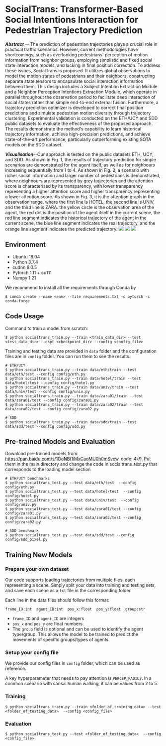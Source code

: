 # SocialTrans: Transformer-Based Social Intentions Interaction for Pedestrian Trajectory Prediction


_**Abstract**_ -- The prediction of pedestrian trajectories plays a crucial role in practical traffic scenarios. However, current methodologies have shortcomings, such as overlooking pedestrians' perception of motion information from neighbor groups, employing simplistic and fixed social state interaction models, and lacking in final position correction. To address these issues, SocialTrans is proposed. It utilizes global observations to model the motion states of pedestrians and their neighbors, constructing separate state tensors to encapsulate social interaction information between them. This design includes a Subject Intention Extraction Module and a Neighbor Perception Intentions Extraction Module, which operate in parallel throughout the observation period to facilitate deep interaction of social states rather than simple end-to-end external fusion. Furthermore, a trajectory prediction optimizer is developed to correct final position predictions and simulate pedestrian motion diversity through trajectory clustering. Experimental validation is conducted on the ETH/UCY and SDD public datasets to evaluate the effectiveness of the proposed approach. The results demonstrate the method's capability to learn historical trajectory information, achieve high-precision predictions, and achieve state-of-the-art performance, particularly outperforming existing SOTA models on the SDD dataset.


_**Visualisation**_--Our approach is tested on the public datasets ETH, UCY, and SDD. As shown in Fig. 1, the results of trajectory prediction for simple scenarios are demonstrated for the agent itself, as well as for neighbours increasing sequentially from 1 to 4. As shown in Fig. 2, a scenario with richer social information and larger number of pedestrians is demonstrated, where neighbours are represented by grey trajectories and the attention score is characterised by its transparency, with lower transparency representing a higher attention score and higher transparency representing a lower attention score. As shown in Fig. 3, it is the attention graph in the observation range, where the first line is HOTEL, the second line is UNIV, and the third line is ZARA. the yellow circle is the observation area of the agent, the red dot is the position of the agent itself in the current scene, the red line segment indicates the historical trajectory of the agent in the current scene, the blue line segment indicates the real trajectory, and the orange line segment indicates the predicted trajectory.
![](fig1.svg)
![](fig2.svg)
![](fig3.svg)


## Environment
- Ubuntu 18.04
- Python 3.7.4
- cudnn 8.0.5
- Pytorch 1.11 + cu111
- Numpy 1.21

We recommend to install all the requirements through Conda by

    $ conda create --name <env> --file requirements.txt -c pytorch -c conda-forge

## Code Usage

Command to train a model from scratch:

    $ python socialtrans_train.py --train <train_data_dir> --test <test_data_dir> --ckpt <checkpoint_dir> --config <config_file>

Training and testing data are provided in `data` folder and the configuration files are in `config` folder. 
You can run them to see the results.

    # ETH/UCY
    $ python socialtrans_train.py --train data/eth/train --test data/eth/test --config config/eth.py
    $ python socialtrans_train.py --train data/hotel/train --test data/hotel/test --config config/hotel.py
    $ python socialtrans_train.py --train data/univ/train --test data/univ/test --config config/univ.py
    $ python socialtrans_train.py --train data/zara01/train --test data/zara01/test --config config/zara01.py
    $ python socialtrans_train.py --train data/zara02/train --test data/zara02/test --config config/zara02.py

    # SDD
    $ python socialtrans_train.py --train data/sdd/train --test data/sdd/test --config config/sdd.py


## Pre-trained Models and Evaluation
Download pre-trained models from: https://pan.baidu.com/s/1OoNBt1iMxCaoMU0h0mSvew. code: 4k9.
Put them in the main directory and change the code in socialtrans_test.py that corresponds to the loading model section


    # ETH/UCY benchmarks
    $ python socialtrans_test.py --test data/eth/test  --config config/eth.py
    $ python socialtrans_test.py --test data/hotel/test  --config config/hotel.py
    $ python socialtrans_test.py --test data/univ/test  --config config/univ.py
    $ python socialtrans_test.py --test data/zara01/test --config config/zara01.py
    $ python socialtrans_test.py --test data/zara02/test --config config/zara02.py

    # SDD benchmark
    $ python socialtrans_test.py --test data/sdd/test --config config/sdd_pixel.py

 

## Training New Models

### Prepare your own dataset

Our code supports loading trajectories from multiple files, each representing a scene. Simply split your data into training and testing sets, and save each scene as a `txt` file in the corresponding folder.

Each line in the data files should follow this format:

    frame_ID:int  agent_ID:int  pos_x:float  pos_y:float  group:str

- `frame_ID` and `agent_ID` are integers 
- `pos_x` and `pos_y` are float numbers. 
- The `group` field is optional and can be used to identify the agent type/group. This allows the model to be trained to predict the movements of specific groups/types of agents.

### Setup your config file

We provide our config files in `config` folder, which can be used as reference.

A key hyperparameter that needs to pay attention is `PERCEP_RADIUS`. In a common scenario with causal human walking, it can be values from 2 to 5. 

### Training

    $ python socialtrans_train.py --train <folder_of_training_data> --test <folder_of_testing_data>  --config <config_file>

### Evaluation

    $ python socialtrans_test.py --test <folder_of_testing_data>  --config <config_file>



